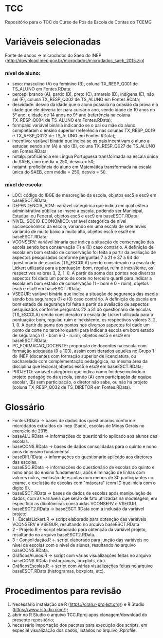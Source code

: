 # TCC
Repositório para o TCC do Curso de Pós da Escola de Contas do TCEMG

# Variáveis selecionadas 

Fonte de dados -> microdados do Saeb do INEP (http://download.inep.gov.br/microdados/microdados_saeb_2015.zip)

### nível de aluno:
- sexo: masculino (A) ou feminino (B), coluna TX_RESP_Q001 de TS_ALUNO em Fontes.RData;
- percep: branco (A), pardo (B), preto (C), amarelo (D), indígena (E), não sei (F), coluna TX_RESP_Q002 de TS_ALUNO em Fontes.RData;
- desvidade: desvio da idade que o aluno possuía na ocasião da prova e a idade que ele deveria ter para cursar o ano, sendo idade de 10 anos no 5° ano, e idade de 14 anos no 9° ano (referência na coluna TX_RESP_Q004 de TS_ALUNO em Fontes.RData);
- formpais: variável binária indicando se o pai ou mãe do aluno completaram o ensino superior (referência nas colunas TX_RESP_Q019 e TX_RESP_Q023 de TS_ALUNO em Fontes.RData);
- incentivo: variável binária que indica se os pais incentivam o aluno a estudar, sendo sim (A) e não (B), coluna TX_RESP_Q027 de TS_ALUNO em Fontes.RData;
- notalp: proficiência em Língua Portuguesa transformada na escala única do SAEB, com média = 250, desvio = 50;
- notamt: proficiência do aluno em Matemática transformada na escala única do SAEB, com média = 250, desvio = 50. 

### nível de escola:
- LOC: código do IBGE de mesoregião da escola, objetos esc5 e esc9 em baseESCT.RData;
- DEPENDENCIA_ADM: variável categórica que indica em qual esfera administrativa pública se insere a escola, podendo ser Municipal, Estadual ou Federal, objetos esc5 e esc9 em baseESCT.RData;
- NIVEL_SOCIO_ECONOMICO: variável categórica de nível socioeconômico da escola, variando em uma escala de sete níveis variando de muito baixo a muito alto, objetos esc5 e esc9 em baseESCT.RData;
- VCONSERV: variável binária que indica a situação de conservação das escola sendo boa conservação (1) e (0) caso contrário. A definição de escola em bom estado de conservação foi feita a partir da avaliação de aspectos pesquisados conforme perguntas 7 a 21 e 37 a 64 do questionário de escolas (TS_ESCOLA) sendo considerado na escala de Lickert utilizada para a pontuação: bom, regular, ruim e inexistente, os respectivos valores 3, 2, 1, 0. A partir da soma dos pontos nos diversos aspectos foi dado um ponto de corte no terceiro quartil para indicar a escola em bom estado de conservação (1 - bom e 0 - ruim),  objetos esc5 e esc9 em baseESCT.RData;
- VSEGUR: variável binária que indica a situação de segurança das escola sendo boa segurança (1) e (0) caso contrário. A definição de escola em bom estado de segurança foi feita a partir da avaliação de aspectos pesquisados conforme perguntas 22 a 31 do questionário de escolas (TS_ESCOLA) sendo considerado na escala de Lickert utilizada para a pontuação: bom, regular, ruim e inexistente, os respectivos valores 3, 2, 1, 0. A partir da soma dos pontos nos diversos aspectos foi dado um ponto de corte no terceiro quartil para indicar a escola em bom estado de segurança (1 - bom e 0 - ruim),  objetos esc5 e esc9 em baseESCT.RData;
- PC_FORMACAO_DOCENTE: proporção de docentes na escola com formação adequada (0 a 100), assim considerados aqueles no Grupo 1 do INEP (docentes com formação superior de licenciatura, ou bacharelado com complementação pedagógica, na mesma área da disciplina que leciona),objetos esc5 e esc9 em baseESCT.RData; 
- PROJETO: variável categórico que indica como foi desenvolvido o projeto pedagógico da escola, sendo (A) com participação da equipe escolar, (B) sem participação, o diretor não sabe, ou não há projeto (coluna TX_RESP_Q032 de TS_DIRETOR em Fontes.RData).

# Glossário

- Fontes.RData -> bases de dados dos questionários conforme microdados extraídos do Inep (Saeb), escolas de Minas Gerais no exercício de 2015.
- baseALU.RData -> informações do questionário aplicado aos alunos das escolas.
- baseCONS.RData -> bases de dados consolidadas para o quinto e nono anos do ensino fundamental.
- baseDIR.RData -> informações do questionário aplicado aos diretores das escolas.
- baseESC.RData -> informações do questionário de escolas do quinto e nono anos do ensino fundamental, após eliminação de linhas com valores nulos, exclusão de escolas com menos de 30 participantes no exame, e exclusão de escolas com "máscara" (com ID que inicia com o dígito 6).
- baseESCT.RData -> bases de dados de escolas após manipulação de dados, com as variáveis que serão de fato utilizadas na modelagem, em específico as dicotômicas construídas VCONSERV e VSEGUR.
- baseESCT2.RData -> baseESCT.RData com a inclusão da variável projeto.
- 1 - EscalaLickert.R -> script elaborado para obtenção das variáveis VCONSERV e VSEGUR, resultando no arquivo baseESCT.RData.
- 2 - Projeto.R <- script elaborado para obtenção da variável projeto, resultando no arquivo baseESCT2.RData.
- 3 - Consolidação.R <- script elaborado para junção das variáveis no nível de escolas com o nível de alunos, resultando no arquivo baseCONS.RData.
- GráficosAlunos.R -> script com várias visualizações feitas no arquivo baseCONS.RData (histogramas, boxplots, etc).
- GráficosEscolas.R -> script com várias visualizações feitas no arquivo baseESCT.RData (histogramas, boxplots, etc).

# Procedimentos para revisão

1) Necessário instalação de R (https://cran.r-project.org/) e R Studio (https://www.rstudio.com/);
2) abrir no R Studio o arquivo TCC.Rproj após clonagem/download do presente repositório;
3) necessário importação dos pacotes para execução dos scripts, em especial visualização dos dados, listados no arquivo .Rprofile.
